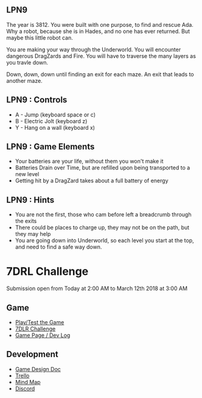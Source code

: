 ## LPN9
The year is 3812.
You were built with one purpose, to find and rescue Ada.
Why a robot, because she is in Hades, and no one has ever returned.
But maybe this little robot can.

You are making your way through the Underworld.
You will encounter dangerous DragZards and Fire.
You will have to traverse the many layers as you travle down.

Down, down, down until finding an exit for each maze.
An exit that leads to another maze.

## LPN9 : Controls
* A - Jump (keyboard space or c)
* B - Electric Jolt (keyboard z)
* Y - Hang on a wall (keyboard x)

## LPN9 : Game Elements
* Your batteries are your life, without them you won't make it
* Batteries Drain over Time, but are refilled upon being transported to a new level
* Getting hit by a DragZard takes about a full battery of energy

## LPN9 : Hints
* You are not the first, those who cam before left a breadcrumb through the exits
* There could be places to charge up, they may not be on the path, but they may help
* You are going down into Underworld, so each level you start at the top, and need to find a safe way down.

# 7DRL Challenge 
Submission open from Today at 2:00 AM to March 12th 2018 at 3:00 AM

## Game
* [Play/Test the Game](https://webthingee.github.io/LPN9/)
* [7DLR Challenge](https://itch.io/jam/7drl-challenge-2018)
* [Game Page / Dev Log](https://webthingee.itch.io/lpn9)

## Development
* [Game Design Doc](https://paper.dropbox.com/doc/LPN9-OqTuWvySvZzwD2jsmQxRg)
* [Trello](https://trello.com/b/j2pV0jh9/lpn9)
* [Mind Map](https://www.mindmeister.com/1048975360)
* [Discord](https://discord.gg/uSRcBW8)